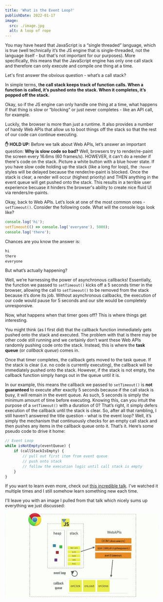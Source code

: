 ```yaml
---
title: 'What is the Event Loop?'
publishDate: 2022-01-17
image:
  src: ./image.jpg
  alt: A loop of rope
---
```


You may have heard that JavaScript is a “single threaded” language, which is true (well technically it’s the JS engine that is single-threaded, not the language itself - but that's not important for our purposes). More specifically, this means that the JavaScript engine has only one call stack and therefore can only execute and compile one thing at a time.

Let's first answer the obvious question - what’s a call stack?

In simple terms, t**he call stack keeps track of function calls. When a function is called, it’s pushed onto the stack. When it completes, it’s popped off the stack.**

Okay, so if the JS engine can only handle one thing at a time, what happens if that thing is slow or “blocking” or just never completes - like an API call, for example.

Luckily, the browser is more than just a runtime. It also provides a number of handy Web APIs that allow us to boot things off the stack so that the rest of our code can continue executing.

<div class="callout info">
<strong>✋ HOLD UP:</strong> Before we talk about Web APIs, let’s answer an important question: 
<strong>Why is slow code so bad?</strong> Well, browsers try to render/re-paint the screen every 16.6ms (60 frames/s). HOWEVER, it can't do a render if there's code on the stack. Picture a white button with a blue hover state. If you have slow code holding up the stack (like a long for loop), the <code>:hover</code> styles will be delayed because the render/re-paint is blocked. Once the stack is clear, a render will occur (highest priority) and THEN anything in the event queue will get pushed onto the stack. This results in a terrible user experience becuase it hinders the browser's ability to create nice fluid UI via renders/re-paints.
</div>

Okay, back to Web APIs. Let’s look at one of the most common ones - `setTimeout()`.
Consider the following code. What will the console logs look like?

```javascript
console.log('hi');
setTimeout(() => console.log('everyone'), 5000);
console.log('there');
```

Chances are you know the answer is:

```bash
hi
there
everyone
```

But what’s actually happening?

Well, we’re harnessing the power of asynchronous callbacks! Essentially, the function we passed to `setTimeout()` kicks off a 5 seconds timer in the browser, allowing the call to `setTimeout()` to be removed from the stack because it’s done its job. Without asynchronous callbacks, the execution of our code would pause for 5 seconds and our site would be completely unresponsive.

Now, what happens when that timer goes off? This is where things get interesting.

You might think (as I first did) that the callback function immediately gets pushed onto the stack and executed. The problem with that is there may be other code still running and we certainly don’t want these Web APIs randomly pushing code onto the stack. Instead, this is where the **task queue** (or _callback queue_) comes in.

Once that timer completes, the callback gets moved to the task queue. If the stack is clear (i.e. no code is currently executing), the callback will be immediately pushed onto the stack. However, if the stack is not empty, the callback function simply hangs out in the queue until it is.

In our example, this means the callback we passed to `setTimeout()` is **not guaranteed** to execute after exactly 5 seconds because if the call stack is busy, it will remain in the event queue. As such, 5 seconds is simply the minimum amount of time before executing. Knowing this, can you intuit the purpose of a `setTimeout()` with a duration of 0? That’s right, it simply defers execution of the callback until the stack is clear.
So, after all that rambling, I still haven’t answered the title question - what is the event loop? Well, it’s simply the mechanism that continuously checks for an empty call stack and then pushes any items in the callback queue onto it. That’s it.
Here’s some pseudo code to drive it home:

```javascript
// Event Loop
while isNotEmpty(eventQueue) {
	if (callStackIsEmpty) {
		// pull out first item from event queue
		// push onto stack
		// follow the execution logic until call stack is empty
	}
}
```

If you want to learn even more, check out [this incredible talk](https://www.youtube.com/watch?v=8aGhZQkoFbQ). I've watched it multiple times and I still somehow learn something new each time.

I'll leave you with an image I pulled from that talk which nicely sums up everything we just discussed:

![Event Loop](./event-loop.png)
